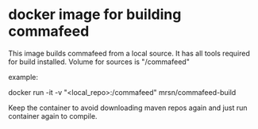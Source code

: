 # docker image for building commafeed

This image builds commafeed from a local source.
It has all tools required for build installed.
Volume for sources is "/commafeed"

example:

docker run -it -v "<local_repo>:/commafeed" mrsn/commafeed-build

Keep the container to avoid downloading maven repos again and just run container again to compile.
